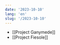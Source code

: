 ```yaml
---
date: '2023-10-10'
lang: 'en'
slug: '/2023-10-10'
---
```


- [[Project Ganymede]]
- [[Project Fiesole]]
